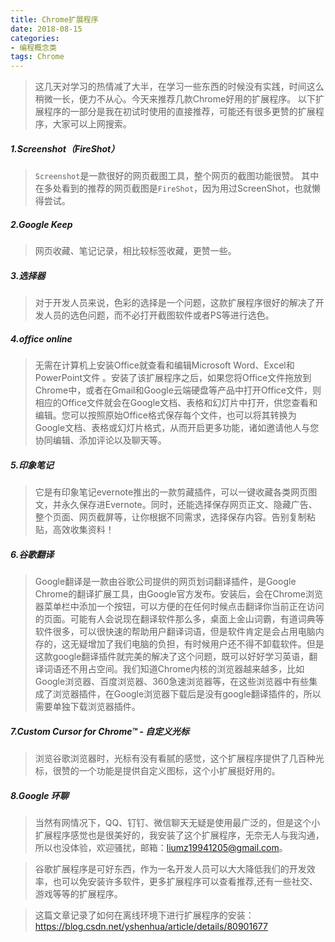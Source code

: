 ```yaml
---
title: Chrome扩展程序
date: 2018-08-15
categories:
- 编程概念类
tags: Chrome
---
```

>这几天对学习的热情减了大半，在学习一些东西的时候没有实践，时间这么稍微一长，便力不从心。今天来推荐几款Chrome好用的扩展程序。
以下扩展程序的一部分是我在初试时使用的直接推荐，可能还有很多更赞的扩展程序，大家可以上网搜索。
##### 1.Screenshot（FireShot）
>`Screenshot`是一款很好的网页截图工具，整个网页的截图功能很赞。
>其中在多处看到的推荐的网页截图是`FireShot`，因为用过ScreenShot，也就懒得尝试。
<!--more-->
##### 2.Google Keep
>网页收藏、笔记记录，相比较标签收藏，更赞一些。
##### 3.选择器
>对于开发人员来说，色彩的选择是一个问题，这款扩展程序很好的解决了开发人员的选色问题，而不必打开截图软件或者PS等进行选色。
##### 4.office online
>无需在计算机上安装Office就查看和编辑Microsoft Word、Excel和PowerPoint文件 。安装了该扩展程序之后，如果您将Office文件拖放到Chrome中，或者在Gmail和Google云端硬盘等产品中打开Office文件，则相应的Office文件就会在Google文档、表格和幻灯片中打开，供您查看和编辑。您可以按照原始Office格式保存每个文件，也可以将其转换为Google文档、表格或幻灯片格式，从而开启更多功能，诸如邀请他人与您协同编辑、添加评论以及聊天等。
##### 5.印象笔记
>它是有印象笔记evernote推出的一款剪藏插件，可以一键收藏各类网页图文，并永久保存进Evernote。同时，还能选择保存网页正文、隐藏广告、整个页面、网页截屏等，让你根据不同需求，选择保存内容。告别复制粘贴，高效收集资料！
##### 6.谷歌翻译
>Google翻译是一款由谷歌公司提供的网页划词翻译插件，是Google Chrome的翻译扩展工具，由Google官方发布。安装后，会在Chrome浏览器菜单栏中添加一个按钮，可以方便的在任何时候点击翻译你当前正在访问的页面。可能有人会说现在翻译软件那么多，桌面上金山词霸，有道词典等软件很多，可以很快速的帮助用户翻译词语，但是软件肯定是会占用电脑内存的，这无疑增加了我们电脑的负担，有时候用户还不得不卸载软件。但是这款google翻译插件就完美的解决了这个问题，既可以好好学习英语，翻译词语还不用占空间。我们知道Chrome内核的浏览器越来越多，比如Google浏览器、百度浏览器、360急速浏览器等，在这些浏览器中有些集成了浏览器插件，在Google浏览器下载后是没有google翻译插件的，所以需要单独下载浏览器插件。
##### 7.Custom Cursor for Chrome™ - 自定义光标
>浏览谷歌浏览器时，光标有没有看腻的感觉，这个扩展程序提供了几百种光标，很赞的一个功能是提供自定义图标，这个小扩展挺好用的。
##### 8.Google 环聊
>当然有网情况下，QQ、钉钉、微信聊天无疑是使用最广泛的，但是这个小扩展程序感觉也是很美好的，我安装了这个扩展程序，无奈无人与我沟通，所以也没体验，欢迎骚扰，邮箱：liumz19941205@gmail.com。

>谷歌扩展程序是可好东西，作为一名开发人员可以大大降低我们的开发效率，也可以免安装许多软件，更多扩展程序可以查看推荐,还有一些社交、游戏等等的扩展程序。



>这篇文章记录了如何在离线环境下进行扩展程序的安装：
https://blog.csdn.net/yshenhua/article/details/80901677